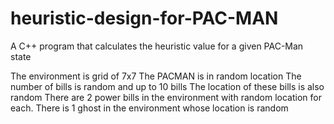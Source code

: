 # heuristic-design-for-PAC-MAN

A C++ program that calculates the heuristic value for a given PAC-Man state

The environment is grid of 7x7
The PACMAN is in random location
The number of bills is random and up to 10 bills
The location of these bills is also random
There are 2 power bills in the environment with random location for each.
There is 1 ghost in the environment whose location is random
